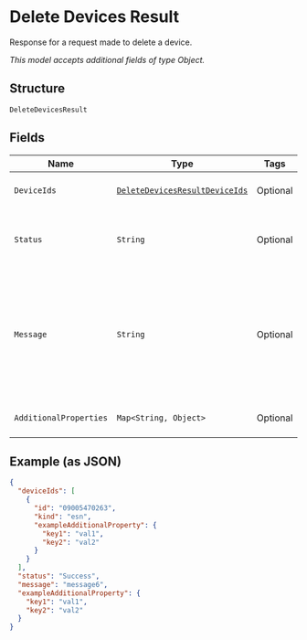 
# Delete Devices Result

Response for a request made to delete a device.

*This model accepts additional fields of type Object.*

## Structure

`DeleteDevicesResult`

## Fields

| Name | Type | Tags | Description | Getter | Setter |
|  --- | --- | --- | --- | --- | --- |
| `DeviceIds` | [`DeleteDevicesResultDeviceIds`](../../doc/models/containers/delete-devices-result-device-ids.md) | Optional | This is a container for one-of cases. | DeleteDevicesResultDeviceIds getDeviceIds() | setDeviceIds(DeleteDevicesResultDeviceIds deviceIds) |
| `Status` | `String` | Optional | “Success” if the device was deleted, or “Failed” if there was a problem. | String getStatus() | setStatus(String status) |
| `Message` | `String` | Optional | Not present if status=Success. One of these messages if status=Failed:The device is not in deactivate state.The user does not have access to delete the device. | String getMessage() | setMessage(String message) |
| `AdditionalProperties` | `Map<String, Object>` | Optional | - | Object getAdditionalProperty(String key) | additionalProperty(String key, Object value) |

## Example (as JSON)

```json
{
  "deviceIds": [
    {
      "id": "09005470263",
      "kind": "esn",
      "exampleAdditionalProperty": {
        "key1": "val1",
        "key2": "val2"
      }
    }
  ],
  "status": "Success",
  "message": "message6",
  "exampleAdditionalProperty": {
    "key1": "val1",
    "key2": "val2"
  }
}
```

